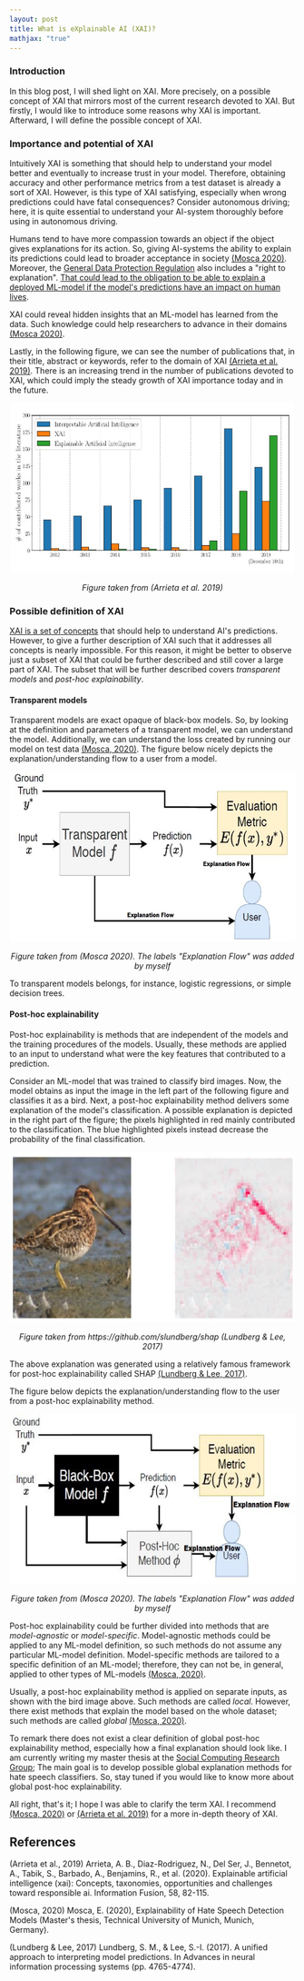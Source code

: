 ```yaml
---
layout: post
title: What is eXplainable AI (XAI)?
mathjax: "true"
---
```

### Introduction

In this blog post, I will shed light on XAI. More precisely, on a possible concept of XAI that mirrors
most of the current research devoted to XAI. But firstly, I would like to introduce some reasons why XAI is important.
Afterward, I will define the possible concept of XAI.

### Importance and potential of XAI
Intuitively XAI is something that should help to understand your model better and eventually to increase trust in your model. Therefore, obtaining accuracy and other performance metrics from a test dataset is already a sort of XAI.
However, is this type of XAI satisfying, especially when wrong predictions could have fatal consequences?
Consider autonomous driving; here, it is quite essential to understand your AI-system thoroughly before using in autonomous driving.

Humans tend to have more compassion towards an object if the object gives explanations for its action.
So, giving AI-systems the ability to explain its predictions could lead to broader acceptance in society [(Mosca 2020)](#2).
Moreover, the [General Data Protection Regulation](https://en.wikipedia.org/wiki/General_Data_Protection_Regulation) also includes a "right to explanation". 
[That could lead to the obligation to be able to explain a deployed ML-model if the model's predictions have an impact on human lives](https://blog.bigml.com/2018/05/01/prediction-explanation-adding-transparency-to-machine-learning/).

XAI could reveal hidden insights that an ML-model has learned from the data. Such knowledge could help researchers to advance in their domains [(Mosca 2020)](#2).

Lastly, in the following figure, we can see the number of publications that, in their title, abstract or keywords, refer to the domain of XAI [(Arrieta et al. 2019)](#1). 
There is an increasing trend in the number of publications devoted to XAI, which could imply the steady growth of XAI importance today and in the future.
<p align="center">
	<img src="/img/interpretable_ai.JPG" alt="geo" width="500" height="300"/>
</p>
<p align="center">
    <em>Figure taken from (Arrieta et al. 2019)</em>
</p>

### Possible definition of XAI

[XAI is a set of concepts](https://en.wikipedia.org/wiki/Explainable_artificial_intelligence) that should help to understand AI's predictions. However, to give a further description of XAI such that it 
addresses all concepts is nearly impossible. For this reason, it might be better to observe just a subset of XAI that could be further described and still cover a large part of XAI. The subset that will be further described
covers *transparent models* and *post-hoc explainability*.  

#### Transparent models

Transparent models are exact opaque of black-box models. 
So, by looking at the definition and parameters of a transparent model, we can understand the model. 
Additionally, we can understand the loss created by running our model on test data [(Mosca, 2020)](#2). 
The figure below nicely depicts the explanation/understanding flow to a user from a model.
<p align="center">
	<img src="/img/transparent_models.JPG" alt="geo" width="600" height="300"/>
</p>
<p align="center">
    <em>Figure taken from (Mosca 2020). The labels "Explanation Flow" was added by myself</em>
</p>

To transparent models belongs, for instance, logistic regressions, or simple decision trees. 

#### Post-hoc explainability
Post-hoc explainability is methods that are independent of the models and the training procedures of the models.
Usually, these methods are applied to an input to understand what were the key features that contributed to a prediction.

Consider an ML-model that was trained to classify bird images.
Now, the model obtains as input the image in the left part of the following figure and classifies it as a bird.
Next, a post-hoc explainability method delivers some explanation of the model's classification.
A possible explanation is depicted in the right part of the figure; the pixels highlighted
in red mainly contributed to the classification. The blue highlighted pixels instead decrease
the probability of the final classification.
<p align="center">
	<img src="/img/shap_explanation.JPG" alt="geo" width="600" height="300"/>
</p>
<p align="center">
    <em>Figure taken from https://github.com/slundberg/shap (Lundberg & Lee, 2017)</em>
</p>

The above explanation was generated using a relatively famous framework for post-hoc explainability called SHAP [(Lundberg & Lee, 2017)](#3).

The figure below depicts the explanation/understanding flow to the user from a post-hoc explainability method.
<p align="center">
	<img src="/img/post-hoc_explainability.JPG" alt="geo" width="600" height="300"/>
</p>
<p align="center">
    <em>Figure taken from (Mosca 2020). The labels "Explanation Flow" was added by myself</em>
</p>

Post-hoc explainability could be further divided into methods that are *model-agnostic* or *model-specific*.
Model-agnostic methods could be applied to any ML-model definition, so such methods do not assume any particular ML-model 
definition. Model-specific methods are tailored to a specific definition of an ML-model;
therefore, they can not be, in general, applied to other types of ML-models  [(Mosca, 2020)](#2).

Usually, a post-hoc explainability method is applied on separate inputs, as shown with the bird image above.
Such methods are called *local*. However, there exist methods that explain the model based on the whole dataset;
such methods are called *global* [(Mosca, 2020)](#2).

To remark there does not exist a clear definition of global post-hoc explainability method,
especially how a final explanation should look like. I am currently writing my master thesis at the [Social Computing Research Group](https://www.in.tum.de/social/group/);
The main goal is to develop possible global explanation methods for hate speech classifiers.
So, stay tuned if you would like to know more about global post-hoc explainability.

All right, that's it; I hope I was able to clarify the term XAI. I recommend [(Mosca, 2020)](#2) or [(Arrieta et al. 2019)](#1)
for a more in-depth theory of XAI. 


## References
<a id="1">(Arrieta et al., 2019)</a> 
Arrieta, A. B., Diaz-Rodriguez, N., Del Ser, J., Bennetot, A., Tabik, S., Barbado, A., Benjamins, R., et al. (2020).
Explainable artificial intelligence (xai): Concepts, taxonomies, opportunities and challenges toward responsible ai.
Information Fusion, 58, 82-115.

<a id="2">(Mosca, 2020)</a>
Mosca, E. (2020), Explainability of Hate Speech Detection Models (Master's thesis, Technical University of Munich, Munich, Germany).

<a id="3">(Lundberg & Lee, 2017)</a>
Lundberg, S. M., & Lee, S.-I. (2017). A unified approach to interpreting model predictions.
In Advances in neural information processing systems (pp. 4765-4774).